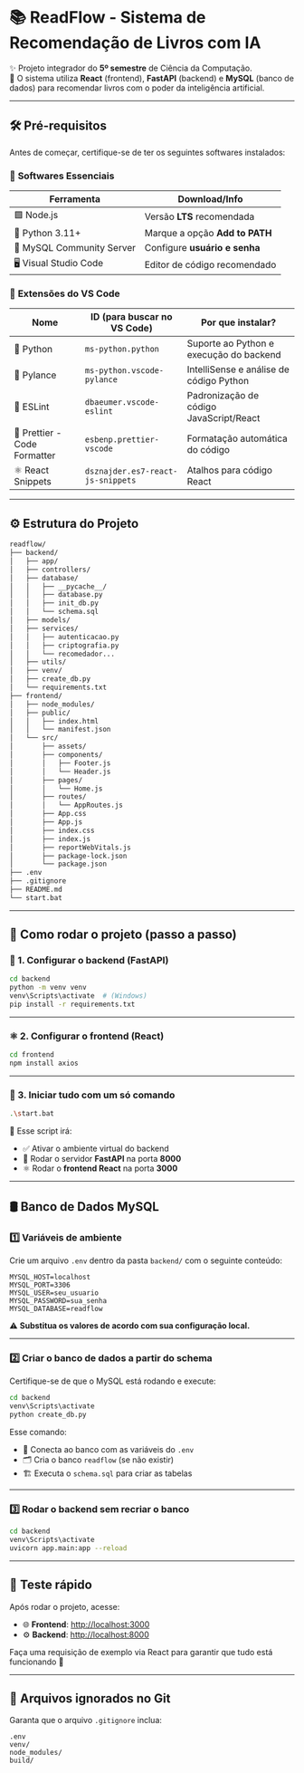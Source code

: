 # 📚 **ReadFlow** - Sistema de Recomendação de Livros com IA

✨ Projeto integrador do **5º semestre** de Ciência da Computação.  
🚀 O sistema utiliza **React** (frontend), **FastAPI** (backend) e **MySQL** (banco de dados) para recomendar livros com o poder da inteligência artificial.

---

## 🛠️ Pré-requisitos

Antes de começar, certifique-se de ter os seguintes softwares instalados:

### 🔧 **Softwares Essenciais**

| Ferramenta                | Download/Info                       |
|--------------------------|-------------------------------------|
| 🟩 Node.js                | Versão **LTS** recomendada          |
| 🐍 Python 3.11+           | Marque a opção **Add to PATH**      |
| 🐬 MySQL Community Server | Configure **usuário e senha**       |
| 🖥️ Visual Studio Code     | Editor de código recomendado        |

### 🧩 **Extensões do VS Code**

| Nome                         | ID (para buscar no VS Code)         | Por que instalar?                             |
|------------------------------|--------------------------------------|------------------------------------------------|
| 🐍 Python                    | `ms-python.python`                   | Suporte ao Python e execução do backend       |
| 🔮 Pylance                   | `ms-python.vscode-pylance`           | IntelliSense e análise de código Python       |
| 🧹 ESLint                    | `dbaeumer.vscode-eslint`             | Padronização de código JavaScript/React       |
| 🎨 Prettier - Code Formatter| `esbenp.prettier-vscode`             | Formatação automática do código               |
| ⚛️ React Snippets           | `dsznajder.es7-react-js-snippets`    | Atalhos para código React                     |

---

## ⚙️ Estrutura do Projeto

```bash
readflow/
├── backend/
│   ├── app/
│   ├── controllers/
│   ├── database/
│   │   ├── __pycache__/
│   │   ├── database.py
│   │   ├── init_db.py
│   │   └── schema.sql
│   ├── models/
│   ├── services/
│   │   ├── autenticacao.py
│   │   ├── criptografia.py
│   │   └── recomedador...
│   ├── utils/
│   ├── venv/
│   ├── create_db.py
│   └── requirements.txt
├── frontend/
│   ├── node_modules/
│   ├── public/
│   │   ├── index.html
│   │   └── manifest.json
│   └── src/
│       ├── assets/
│       ├── components/
│       │   ├── Footer.js
│       │   └── Header.js
│       ├── pages/
│       │   └── Home.js
│       ├── routes/
│       │   └── AppRoutes.js
│       ├── App.css
│       ├── App.js
│       ├── index.css
│       ├── index.js
│       ├── reportWebVitals.js
│       ├── package-lock.json
│       └── package.json
├── .env
├── .gitignore
├── README.md
└── start.bat

```

---

## 🚀 Como rodar o projeto (passo a passo)

### 🐍 1. Configurar o backend (FastAPI)

```bash
cd backend
python -m venv venv
venv\Scripts\activate  # (Windows)
pip install -r requirements.txt
```

---

### ⚛️ 2. Configurar o frontend (React)

```bash
cd frontend
npm install axios
```

---

### 🔁 3. Iniciar tudo com um só comando

```bash
.\start.bat
```

📌 Esse script irá:

- ✅ Ativar o ambiente virtual do backend  
- 🚀 Rodar o servidor **FastAPI** na porta **8000**  
- ⚛️ Rodar o **frontend React** na porta **3000**

---

## 🛢️ Banco de Dados MySQL

### 1️⃣ Variáveis de ambiente

Crie um arquivo `.env` dentro da pasta `backend/` com o seguinte conteúdo:

```env
MYSQL_HOST=localhost
MYSQL_PORT=3306
MYSQL_USER=seu_usuario
MYSQL_PASSWORD=sua_senha
MYSQL_DATABASE=readflow
```

⚠️ **Substitua os valores de acordo com sua configuração local.**

---

### 2️⃣ Criar o banco de dados a partir do schema

Certifique-se de que o MySQL está rodando e execute:

```bash
cd backend
venv\Scripts\activate
python create_db.py
```

Esse comando:

- 🔌 Conecta ao banco com as variáveis do `.env`  
- 🗂️ Cria o banco `readflow` (se não existir)  
- 🏗️ Executa o `schema.sql` para criar as tabelas  

---

### 3️⃣ Rodar o backend sem recriar o banco

```bash
cd backend
venv\Scripts\activate
uvicorn app.main:app --reload
```

---

## 🧪 Teste rápido

Após rodar o projeto, acesse:

- 🌐 **Frontend**: [http://localhost:3000](http://localhost:3000)  
- ⚙️ **Backend**: [http://localhost:8000](http://localhost:8000)

Faça uma requisição de exemplo via React para garantir que tudo está funcionando 🔗

---

## 📂 Arquivos ignorados no Git

Garanta que o arquivo `.gitignore` inclua:

```
.env
venv/
node_modules/
build/
```